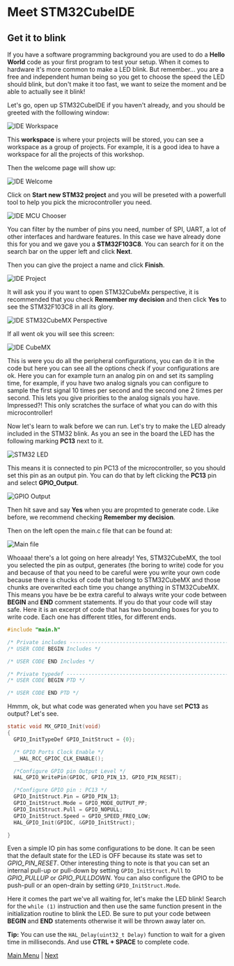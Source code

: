 # Meet STM32CubeIDE
## Get it to blink

If you have a software programming background you are used to do a **Hello World** code as your first program to test your setup. When it comes to hardware it's more common to make a LED blink. But remember... you are a free and independent human being so you get to choose the speed the LED should blink, but don't make it too fast, we want to seize the moment and be able to actually see it blink!

Let's go, open up STM32CubeIDE if you haven't already, and you should be greeted with the folllowing window:

![IDE Workspace](figs/ide_workspace.png)

This **workspace** is where your projects will be stored, you can see a workspace as a group of projects. For example, it is a good idea to have a workspace for all the projects of this workshop.

Then the welcome page will show up:

![IDE Welcome](figs/ide_welcome.png)

Click on **Start new STM32 project** and you will be preseted with a powerfull tool to help you pick the microcontroller you need.

![IDE MCU Chooser](figs/ide_mcu_chooser.png)

You can filter by the number of pins you need, number of SPI, UART, a lot of other interfaces and hardware features. In this case we have already done this for you and we gave you a **STM32F103C8**. You can search for it on the search bar on the upper left and click **Next**.

Then you can give the project a name and click **Finish**.

![IDE Project](figs/ide_project.png)

It will ask you if you want to open STM32CubeMx perspective, it is recommended that you check **Remember my decision** and then click **Yes** to see the STM32F103C8 in all its glory.

![IDE STM32CubeMX Perspective](figs/ide_mx_perspective.png)

If all went ok you will see this screen:

![IDE CubeMX](figs/ide_MX.png)

This is were you do all the peripheral configurations, you can do it in the code but here you can see all the options check if your configurations are ok.
Here you can for example turn an analog pin on and set its sampling time, for example, if you have two analog signals you can configure to sample the first signal 10 times per second and the second one 2 times per second. This lets you give priorities to the analog signals you have. Impressed?! This only scratches the surface of what you can do with this microcontroller!

Now let's learn to walk before we can run. Let's try to make the LED already included in the STM32 blink.
As you an see in the board the LED has the following marking **PC13** next to it.

![STM32 LED](figs/stm32_arrow.png)

This means it is connected to pin PC13 of the microcontroller, so you should set this pin as an output pin. You can do that by left clicking the **PC13** pin and select **GPIO_Output**.

![GPIO Output](figs/stm32_output.png)

Then hit save and say **Yes** when you are propmted to generate code. Like before, we recommend checking **Remember my decision**.

Then on the left open the main.c file that can be found at:

![Main file](figs/code_main.png)

Whoaaa! there's a lot going on here already! Yes, STM32CubeMX, the tool you selected the pin as output, generates (the boring to write) code for you and because of that you need to be careful were you write your own code because there is chucks of code that belong to STM32CubeMX and those chunks are overwrited each time you change anything in STM32CubeMX. This means you have be be extra careful to always write your code between **BEGIN** and **END** comment statements. If you do that your code will stay safe. Here it is an excerpt of code that has two bounding boxes for you to write code. Each one has different titles, for different ends.

~~~~c
#include "main.h"

/* Private includes ----------------------------------------------------------*/
/* USER CODE BEGIN Includes */

/* USER CODE END Includes */

/* Private typedef -----------------------------------------------------------*/
/* USER CODE BEGIN PTD */

/* USER CODE END PTD */
~~~~

Hmmm, ok, but what code was generated when you have set **PC13** as output? Let's see.

~~~~c
static void MX_GPIO_Init(void)
{
  GPIO_InitTypeDef GPIO_InitStruct = {0};

  /* GPIO Ports Clock Enable */
  __HAL_RCC_GPIOC_CLK_ENABLE();

  /*Configure GPIO pin Output Level */
  HAL_GPIO_WritePin(GPIOC, GPIO_PIN_13, GPIO_PIN_RESET);

  /*Configure GPIO pin : PC13 */
  GPIO_InitStruct.Pin = GPIO_PIN_13;
  GPIO_InitStruct.Mode = GPIO_MODE_OUTPUT_PP;
  GPIO_InitStruct.Pull = GPIO_NOPULL;
  GPIO_InitStruct.Speed = GPIO_SPEED_FREQ_LOW;
  HAL_GPIO_Init(GPIOC, &GPIO_InitStruct);

}
~~~~
Even a simple IO pin has some configurations to be done. It can be seen that the default state for the LED is OFF because its state was set to _GPIO_PIN_RESET_. Other interesting thing to note is that you can set an internal pull-up or pull-down by setting `GPIO_InitStruct.Pull` to _GPIO_PULLUP_ or _GPIO_PULLDOWN_. You can also configure the GPIO to be push-pull or an open-drain by setting `GPIO_InitStruct.Mode`.

Here it comes the part we've all waiting for, let's make the LED blink! Search for the `while (1)` instruction and then use the same function present in the initialization routine to blink the LED. Be sure to put your code between **BEGIN** and **END** statements otherwise it will be thrown away later on.

**Tip:** You can use the `HAL_Delay(uint32_t Delay)` function to wait for a given time in milliseconds. And use **CTRL + SPACE** to complete code.

[Main Menu](../README.md) | [Next](ex2-pwm.md)